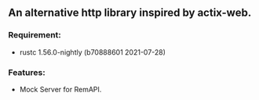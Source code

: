 ## An alternative http library inspired by actix-web.

### Requirement:
- rustc 1.56.0-nightly (b70888601 2021-07-28)

### Features:
- Mock Server for RemAPI.

